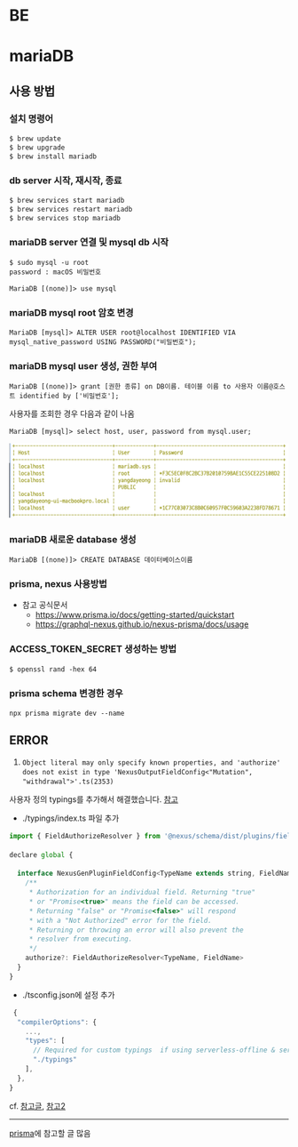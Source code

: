 # BE

# mariaDB

## 사용 방법

### 설치 명령어

```shell
$ brew update
$ brew upgrade
$ brew install mariadb
```

### db server 시작, 재시작, 종료

```shell
$ brew services start mariadb
$ brew services restart mariadb
$ brew services stop mariadb
```

### mariaDB server 연결 및 mysql db 시작

```shell
$ sudo mysql -u root
password : macOS 비밀번호
```

```
MariaDB [(none)]> use mysql
```

### mariaDB mysql root 암호 변경

```
MariaDB [mysql]> ALTER USER root@localhost IDENTIFIED VIA mysql_native_password USING PASSWORD("비밀번호");
```

### mariaDB mysql user 생성, 권한 부여

```
MariaDB [(none)]> grant [권한 종류] on DB이름. 테이블 이름 to 사용자 이름@호스트 identified by ['비밀번호'];
```

사용자를 조회한 경우 다음과 같이 나옴

```
MariaDB [mysql]> select host, user, password from mysql.user;
```

![mysql table 사용자 조회](./readmeImages/사용자%20조회.png)

### mariaDB 새로운 database 생성

```
MariaDB [(none)]> CREATE DATABASE 데이터베이스이름
```

### prisma, nexus 사용방법

- 참고 공식문서
  - https://www.prisma.io/docs/getting-started/quickstart
  - https://graphql-nexus.github.io/nexus-prisma/docs/usage

### ACCESS_TOKEN_SECRET 생성하는 방법

```shell
$ openssl rand -hex 64
```

### prisma schema 변경한 경우

```shell
npx prisma migrate dev --name
```

## ERROR

1. `Object literal may only specify known properties, and 'authorize' does not exist in type 'NexusOutputFieldConfig<"Mutation", "withdrawal">'.ts(2353)`

사용자 정의 typings를 추가해서 해결했습니다. [참고](https://github.com/graphql-nexus/nexus/issues/327)

- ./typings/index.ts 파일 추가

```js
import { FieldAuthorizeResolver } from '@nexus/schema/dist/plugins/fieldAuthorizePlugin'

declare global {

  interface NexusGenPluginFieldConfig<TypeName extends string, FieldName extends string> {
    /**
     * Authorization for an individual field. Returning "true"
     * or "Promise<true>" means the field can be accessed.
     * Returning "false" or "Promise<false>" will respond
     * with a "Not Authorized" error for the field.
     * Returning or throwing an error will also prevent the
     * resolver from executing.
     */
    authorize?: FieldAuthorizeResolver<TypeName, FieldName>
  }
}
```

- ./tsconfig.json에 설정 추가

```js
 {
  "compilerOptions": {
    ...,
    "types": [
      // Required for custom typings  if using serverless-offline & serverless-typescript:
      "./typings"
    ],
  },
}
```

cf. [참고글](https://jinozblog.tistory.com/118), [참고2](https://codemonkyu.tistory.com/entry/MariaDB-MariaDB-%EA%B4%80%EB%A6%AC-%EC%A0%91%EC%86%8D-%EB%B0%8F-%EA%B0%84%EB%8B%A8-%EC%82%AC%EC%9A%A9%EB%B2%95)

---

[prisma](https://www.prisma.io/docs/orm/overview/prisma-in-your-stack/graphql)에 참고할 글 많음
